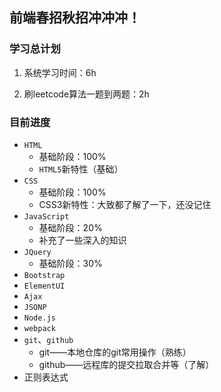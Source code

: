 ## 前端春招秋招冲冲冲！

### 学习总计划

1. 系统学习时间：6h

3. 刷leetcode算法一题到两题：2h

### 目前进度

+ `HTML`
  + 基础阶段：100%
  + `HTML5`新特性（基础）
+ `CSS`
  + 基础阶段：100%
  + CSS3新特性：大致都了解了一下，还没记住
+ `JavaScript`
  + 基础阶段：20%
  + 补充了一些深入的知识
+ `JQuery`
  + 基础阶段：30%
+ `Bootstrap`
+ `ElementUI`
+ `Ajax`
+ `JSONP`
+ `Node.js`
+ `webpack`
+ `git`、`github`
  + git——本地仓库的git常用操作（熟练）
  + github——远程库的提交拉取合并等（了解）
+ 正则表达式











